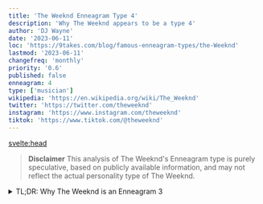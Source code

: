 ```yaml
---
title: 'The Weeknd Enneagram Type 4'
description: 'Why The Weeknd appears to be a type 4'
author: 'DJ Wayne'
date: '2023-06-11'
loc: 'https://9takes.com/blog/famous-enneagram-types/the-Weeknd'
lastmod: '2023-06-11'
changefreq: 'monthly'
priority: '0.6'
published: false
enneagram: 4
type: ['musician']
wikipedia: 'https://en.wikipedia.org/wiki/The_Weeknd'
twitter: 'https://twitter.com/theweeknd'
instagram: 'https://www.instagram.com/theweeknd'
tiktok: 'https://www.tiktok.com/@theweeknd'
---
```


<svelte:head>

<!-- <meta property="og:image" content="https://9takes.com/types/4s/The- Weeknd.webp" /> -->
  <link rel="canonical" href="https://9takes.com/blog/famous-enneagram-types/The-Weeknd">
</svelte:head>
<!-- <script>
	import  PopCard  from "../../../lib/components/atoms/PopCard.svelte";
</script>
<div
	style="display: flex;
    justify-content: center;
    margin: 1rem 0;
	"
>
	<PopCard
		image={`/types/7s/${'The- Weeknd'}.webp`}
		showIcon={false}
		displayText="The Weeknd"
		subtext=""
	/>
</div> -->

> **Disclaimer** This analysis of The Weeknd's Enneagram type is purely speculative, based on publicly available information, and may not reflect the actual personality type of The Weeknd.

<details>
<summary class="accordion">TL;DR: Why The Weeknd is an Enneagram 3</summary>
<div class="panel">
<ul>
<li></li>
<li></li>
<li></li>
<li></li>
</ul>
  </div>
</details>

<p class="firstLetter"></p>

